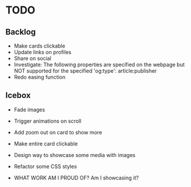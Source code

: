 # TODO

## Backlog

- Make cards clickable
- Update links on profiles
- Share on social
- Investigate: The following properties are specified on the webpage but NOT supported for the specified 'og:type': article:publisher
- Redo easing function

## Icebox

- Fade images
- Trigger animations on scroll
- Add zoom out on card to show more
- Make entire card clickable
- Design way to showcase some media with images
- Refactor some CSS styles

- WHAT WORK AM I PROUD OF? Am I showcasing it?
